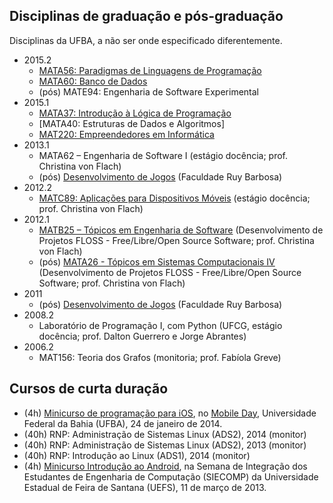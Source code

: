 ## Disciplinas de graduação e pós-graduação

Disciplinas da UFBA, a não ser onde especificado diferentemente.

- 2015.2
  - [MATA56: Paradigmas de Linguagens de Programação](https://disciplinas.dcc.ufba.br/MATA56/Aulas20152)
  - [MATA60: Banco de Dados](https://disciplinas.dcc.ufba.br/MATA60/Aulas20152)
  - (pós) MATE94: Engenharia de Software Experimental
- 2015.1
  - [MATA37: Introdução à Lógica de Programação](http://www.novomoodle.ufba.br/course/view.php?id=870)
  - [MATA40: Estruturas de Dados e Algoritmos]
  - [MAT220: Empreendedores em Informática](http://www.novomoodle.ufba.br/course/view.php?id=869)
- 2013.1
  - MATA62 – Engenharia de Software I (estágio docência; prof. Christina von Flach)
  - (pós) [Desenvolvimento de Jogos](https://sites.google.com/site/jogosruy/) (Faculdade Ruy Barbosa)
- 2012.2
  - [MATC89: Aplicações para Dispositivos Móveis](https://disciplinas.dcc.ufba.br/MATC89/20122) (estágio docência; prof. Christina von Flach)
- 2012.1
  - [MATB25 – Tópicos em Engenharia de Software](https://disciplinas.dcc.ufba.br/MATB25/SemestreCorrente) (Desenvolvimento de Projetos FLOSS - Free/Libre/Open Source Software; prof. Christina von Flach)
  - (pós) [MATA26 - Tópicos em Sistemas Computacionais IV](https://disciplinas.dcc.ufba.br/MATA26) (Desenvolvimento de Projetos FLOSS - Free/Libre/Open Source Software; prof. Christina von Flach)
- 2011
  - (pós) [Desenvolvimento de Jogos](https://sites.google.com/site/jogosruy/2011) (Faculdade Ruy Barbosa)
- 2008.2
  - Laboratório de Programação I, com Python (UFCG, estágio docência; prof. Dalton Guerrero e Jorge Abrantes)
- 2006.2
  - MAT156: Teoria dos Grafos (monitoria; prof. Fabíola Greve)

## Cursos de curta duração

- (4h) [Minicurso de programação para iOS](https://speakerdeck.com/rodrigorgs/minicurso-de-ios-at-mobile-day), no [Mobile Day](http://www.mobileday2014.ufba.br/), Universidade Federal da Bahia (UFBA), 24 de janeiro de 2014. 
- (40h) RNP: Administração de Sistemas Linux (ADS2), 2014 (monitor)
- (40h) RNP: Administração de Sistemas Linux (ADS2), 2013 (monitor)
- (40h) RNP: Introdução ao Linux (ADS1), 2014 (monitor)
- (4h) [Minicurso Introdução ao Android](http://www.slideshare.net/xrodrigorgs/minicurso-androiduefs), na Semana de Integração dos Estudantes de Engenharia de Computação (SIECOMP) da Universidade Estadual de Feira de Santana (UEFS), 11 de março de 2013.

